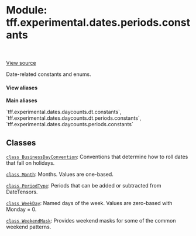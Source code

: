<div itemscope itemtype="http://developers.google.com/ReferenceObject">
<meta itemprop="name" content="tff.experimental.dates.periods.constants" />
<meta itemprop="path" content="Stable" />
</div>

# Module: tff.experimental.dates.periods.constants

<!-- Insert buttons and diff -->

<table class="tfo-notebook-buttons tfo-api" align="left">
</table>

<a target="_blank" href="https://github.com/google/tf-quant-finance/blob/master/tf_quant_finance/experimental/dates/constants.py">View source</a>



Date-related constants and enums.

<section class="expandable">
  <h4 class="showalways">View aliases</h4>
  <p>
<b>Main aliases</b>
<p>`tff.experimental.dates.daycounts.dt.constants`, `tff.experimental.dates.daycounts.dt.periods.constants`, `tff.experimental.dates.daycounts.periods.constants`</p>
</p>
</section>



## Classes

[`class BusinessDayConvention`](../../../../tff/experimental/dates/BusinessDayConvention.md): Conventions that determine how to roll dates that fall on holidays.

[`class Month`](../../../../tff/experimental/dates/Month.md): Months. Values are one-based.

[`class PeriodType`](../../../../tff/experimental/dates/PeriodType.md): Periods that can be added or subtracted from DateTensors.

[`class WeekDay`](../../../../tff/experimental/dates/WeekDay.md): Named days of the week. Values are zero-based with Monday = 0.

[`class WeekendMask`](../../../../tff/experimental/dates/WeekendMask.md): Provides weekend masks for some of the common weekend patterns.

